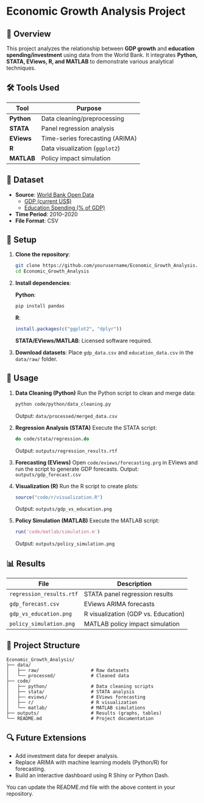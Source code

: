 # Economic Growth Analysis Project


## 📌 Overview
This project analyzes the relationship between **GDP growth** and **education spending/investment** using data from the World Bank. It integrates **Python, STATA, EViews, R, and MATLAB** to demonstrate various analytical techniques.

## 🛠️ Tools Used
| Tool       | Purpose                          |
|------------|----------------------------------|
| **Python** | Data cleaning/preprocessing      |
| **STATA**  | Panel regression analysis        |
| **EViews** | Time-series forecasting (ARIMA)  |
| **R**      | Data visualization (`ggplot2`)   |
| **MATLAB** | Policy impact simulation         |

## 📂 Dataset
- **Source**: [World Bank Open Data](https://data.worldbank.org/)
  - [GDP (current US$)](https://data.worldbank.org/indicator/NY.GDP.MKTP.CD)
  - [Education Spending (% of GDP)](https://data.worldbank.org/indicator/SE.XPD.TOTL.GD.ZS)
- **Time Period**: 2010–2020
- **File Format**: CSV

## 🚀 Setup
1. **Clone the repository**:
   ```bash
   git clone https://github.com/yourusername/Economic_Growth_Analysis.git
   cd Economic_Growth_Analysis
   ```

2. **Install dependencies**:

   **Python**:
   ```bash
   pip install pandas
   ```

   **R**:
   ```R
   install.packages(c("ggplot2", "dplyr"))
   ```

   **STATA/EViews/MATLAB**: Licensed software required.

3. **Download datasets**:
   Place `gdp_data.csv` and `education_data.csv` in the `data/raw/` folder.

## 🧮 Usage
1. **Data Cleaning (Python)**
   Run the Python script to clean and merge data:
   ```bash
   python code/python/data_cleaning.py
   ```
   Output: `data/processed/merged_data.csv`

2. **Regression Analysis (STATA)**
   Execute the STATA script:
   ```stata
   do code/stata/regression.do
   ```
   Output: `outputs/regression_results.rtf`

3. **Forecasting (EViews)**
   Open `code/eviews/forecasting.prg` in EViews and run the script to generate GDP forecasts.
   Output: `outputs/gdp_forecast.csv`

4. **Visualization (R)**
   Run the R script to create plots:
   ```R
   source("code/r/visualization.R")
   ```
   Output: `outputs/gdp_vs_education.png`

5. **Policy Simulation (MATLAB)**
   Execute the MATLAB script:
   ```matlab
   run('code/matlab/simulation.m')
   ```
   Output: `outputs/policy_simulation.png`

## 📊 Results
| File                     | Description                         |
|--------------------------|-------------------------------------|
| `regression_results.rtf` | STATA panel regression results      |
| `gdp_forecast.csv`       | EViews ARIMA forecasts              |
| `gdp_vs_education.png`   | R visualization (GDP vs. Education) |
| `policy_simulation.png`  | MATLAB policy impact simulation     |

## 📂 Project Structure

```
Economic_Growth_Analysis/
├── data/
│   ├── raw/                   # Raw datasets
│   └── processed/             # Cleaned data
├── code/
│   ├── python/                # Data cleaning scripts
│   ├── stata/                 # STATA analysis
│   ├── eviews/                # EViews forecasting
│   ├── r/                     # R visualization
│   └── matlab/                # MATLAB simulations
├── outputs/                   # Results (graphs, tables)
└── README.md                  # Project documentation
```

## 🔍 Future Extensions
- Add investment data for deeper analysis.
- Replace ARIMA with machine learning models (Python/R) for forecasting.
- Build an interactive dashboard using R Shiny or Python Dash.

You can update the README.md file with the above content in your repository.
